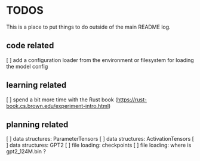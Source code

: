 # TODOS

This is a place to put things to do outside of the main README log.

## code related

[ ] add a configuration loader from the environment or filesystem for loading the model config

## learning related

[ ] spend a bit more time with the Rust book (https://rust-book.cs.brown.edu/experiment-intro.html) 

## planning related

[ ] data structures: ParameterTensors
[ ] data structures: ActivationTensors
[ ] data structures: GPT2
[ ] file loading: checkpoints
[ ] file loading: where is gpt2_124M.bin ?
